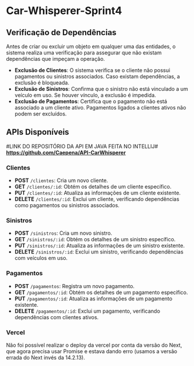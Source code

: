 # Car-Whisperer-Sprint4

## Verificação de Dependências

Antes de criar ou excluir um objeto em qualquer uma das entidades, o sistema realiza uma verificação para assegurar que não existam dependências que impeçam a operação.

- **Exclusão de Clientes**: O sistema verifica se o cliente não possui pagamentos ou sinistros associados. Caso existam dependências, a exclusão é bloqueada.
- **Exclusão de Sinistros**: Confirma que o sinistro não está vinculado a um veículo em uso. Se houver vínculo, a exclusão é impedida.
- **Exclusão de Pagamentos**: Certifica que o pagamento não está associado a um cliente ativo. Pagamentos ligados a clientes ativos não podem ser excluídos.

## APIs Disponíveis

#LINK DO REPOSITÓRIO DA API EM JAVA FEITA NO INTELLIJ#
**https://github.com/Caepena/API-CarWhisperer**

### Clientes
- **POST** `/clientes`: Cria um novo cliente.
- **GET** `/clientes/:id`: Obtém os detalhes de um cliente específico.
- **PUT** `/clientes/:id`: Atualiza as informações de um cliente existente.
- **DELETE** `/clientes/:id`: Exclui um cliente, verificando dependências como pagamentos ou sinistros associados.

### Sinistros
- **POST** `/sinistros`: Cria um novo sinistro.
- **GET** `/sinistros/:id`: Obtém os detalhes de um sinistro específico.
- **PUT** `/sinistros/:id`: Atualiza as informações de um sinistro existente.
- **DELETE** `/sinistros/:id`: Exclui um sinistro, verificando dependências com veículos em uso.

### Pagamentos
- **POST** `/pagamentos`: Registra um novo pagamento.
- **GET** `/pagamentos/:id`: Obtém os detalhes de um pagamento específico.
- **PUT** `/pagamentos/:id`: Atualiza as informações de um pagamento existente.
- **DELETE** `/pagamentos/:id`: Exclui um pagamento, verificando dependências com clientes ativos.

### Vercel
Não foi possível realizar o deploy da vercel por conta da versão do Next, que agora precisa usar Promise e estava dando erro (usamos a versão errada do Next invés da 14.2.13).

